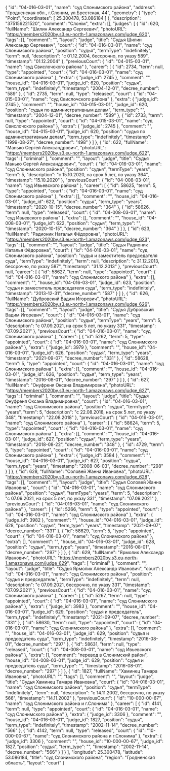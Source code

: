 {
    "id": "04-016-03-01",
    "name": "суд Слонимского района",
    "address": "Гродненская обл., г.Слоним, ул.Брестская, 44",
    "geometry": {
        "type": "Point",
        "coordinates": [
            25.300478,
            53.086184
        ]
    },
    "description": "375156221520",
    "comment": "Слонім",
    "extra": [],
    "judges": [
        {
            "id": 620,
            "fullName": "Шилин Александр Сергеевич",
            "photoURL": "https://members2020by.s3.eu-north-1.amazonaws.com/judge_620",
            "tags": [],
            "comment": "",
            "layout": "judge",
            "title": "Судья Шилин Александр Сергеевич",
            "court": {
                "id": "04-016-03-01",
                "name": "суд Слонимского района",
                "position": "судья",
                "termType": "indefinitely",
                "term": null,
                "description": "c 01.12.2004, бессрочно, по указу 589",
                "timestamp": "01.12.2004"
            },
            "previousCourt": {
                "id": "04-015-03-01",
                "name": "суд Свислочского района"
            },
            "career": [
                {
                    "id": 2734,
                    "term": null,
                    "type": "appointed",
                    "court": {
                        "id": "04-016-03-01",
                        "name": "суд Слонимского района"
                    },
                    "extra": {
                        "judge_id": 2745
                    },
                    "comment": "",
                    "house_id": "04-016-03-01",
                    "judge_id": 620,
                    "position": "судья",
                    "term_type": "indefinitely",
                    "timestamp": "2004-12-01",
                    "decree_number": "589"
                },
                {
                    "id": 2735,
                    "term": null,
                    "type": "released",
                    "court": {
                        "id": "04-015-03-01",
                        "name": "суд Свислочского района"
                    },
                    "extra": {
                        "judge_id": 2745
                    },
                    "comment": "",
                    "house_id": "04-015-03-01",
                    "judge_id": 620,
                    "position": "судья по административным делам",
                    "term_type": "",
                    "timestamp": "2004-12-01",
                    "decree_number": "589"
                },
                {
                    "id": 2733,
                    "term": null,
                    "type": "appointed",
                    "court": {
                        "id": "04-015-03-01",
                        "name": "суд Свислочского района"
                    },
                    "extra": {
                        "judge_id": 2745
                    },
                    "comment": "",
                    "house_id": "04-015-03-01",
                    "judge_id": 620,
                    "position": "судья по административным делам",
                    "term_type": "indefinitely",
                    "timestamp": "1999-08-27",
                    "decree_number": "498"
                }
            ]
        },
        {
            "id": 622,
            "fullName": "Манько Сергей Александрович",
            "photoURL": "https://members2020by.s3.eu-north-1.amazonaws.com/judge_622",
            "tags": [
                "criminal"
            ],
            "comment": "",
            "layout": "judge",
            "title": "Судья Манько Сергей Александрович",
            "court": {
                "id": "04-016-03-01",
                "name": "суд Слонимского района",
                "position": "судья",
                "termType": "years",
                "term": 5,
                "description": "c 15.10.2020, на срок 5 лет, по указу 364",
                "timestamp": "15.10.2020"
            },
            "previousCourt": {
                "id": "04-008-03-01",
                "name": "суд Ивьевского района"
            },
            "career": [
                {
                    "id": 58625,
                    "term": 5,
                    "type": "appointed",
                    "court": {
                        "id": "04-016-03-01",
                        "name": "суд Слонимского района"
                    },
                    "extra": [],
                    "comment": "",
                    "house_id": "04-016-03-01",
                    "judge_id": 622,
                    "position": "судья",
                    "term_type": "years",
                    "timestamp": "2020-10-15",
                    "decree_number": "364"
                },
                {
                    "id": 58626,
                    "term": null,
                    "type": "released",
                    "court": {
                        "id": "04-008-03-01",
                        "name": "суд Ивьевского района"
                    },
                    "extra": [],
                    "comment": "",
                    "house_id": "04-008-03-01",
                    "judge_id": 622,
                    "position": "судья",
                    "term_type": "",
                    "timestamp": "2020-10-15",
                    "decree_number": "364"
                }
            ]
        },
        {
            "id": 623,
            "fullName": "Радионик Наталья Фёдоровна",
            "photoURL": "https://members2020by.s3.eu-north-1.amazonaws.com/judge_623",
            "tags": [],
            "comment": "",
            "layout": "judge",
            "title": "Судья Радионик Наталья Фёдоровна",
            "court": {
                "id": "04-016-03-01",
                "name": "суд Слонимского района",
                "position": "судья и заместитель председателя суда",
                "termType": "indefinitely",
                "term": null,
                "description": "c 31.12.2013, бессрочно, по указу 587",
                "timestamp": "31.12.2013"
            },
            "previousCourt": null,
            "career": [
                {
                    "id": 58627,
                    "term": null,
                    "type": "appointed",
                    "court": {
                        "id": "04-016-03-01",
                        "name": "суд Слонимского района"
                    },
                    "extra": [],
                    "comment": "",
                    "house_id": "04-016-03-01",
                    "judge_id": 623,
                    "position": "судья и заместитель председателя суда",
                    "term_type": "indefinitely",
                    "timestamp": "2013-12-31",
                    "decree_number": "587"
                }
            ]
        },
        {
            "id": 626,
            "fullName": "Дубровский Вадим Игоревич",
            "photoURL": "https://members2020by.s3.eu-north-1.amazonaws.com/judge_626",
            "tags": [],
            "comment": "",
            "layout": "judge",
            "title": "Судья Дубровский Вадим Игоревич",
            "court": {
                "id": "04-016-03-01",
                "name": "суд Слонимского района",
                "position": "судья",
                "termType": "years",
                "term": 5,
                "description": "c 07.09.2021, на срок 5 лет, по указу 331",
                "timestamp": "07.09.2021"
            },
            "previousCourt": {
                "id": "04-016-03-01",
                "name": "суд Слонимского района"
            },
            "career": [
                {
                    "id": 5262,
                    "term": 5,
                    "type": "appointed",
                    "court": {
                        "id": "04-016-03-01",
                        "name": "суд Слонимского района"
                    },
                    "extra": {
                        "judge_id": 3979
                    },
                    "comment": "",
                    "house_id": "04-016-03-01",
                    "judge_id": 626,
                    "position": "судья",
                    "term_type": "years",
                    "timestamp": "2021-09-07",
                    "decree_number": "331"
                },
                {
                    "id": 58628,
                    "term": 5,
                    "type": "appointed",
                    "court": {
                        "id": "04-016-03-01",
                        "name": "суд Слонимского района"
                    },
                    "extra": [],
                    "comment": "",
                    "house_id": "04-016-03-01",
                    "judge_id": 626,
                    "position": "судья",
                    "term_type": "years",
                    "timestamp": "2016-08-01",
                    "decree_number": "297"
                }
            ]
        },
        {
            "id": 627,
            "fullName": "Онуфреня Оксана Владимировна",
            "photoURL": "https://members2020by.s3.eu-north-1.amazonaws.com/judge_627",
            "tags": [
                "criminal"
            ],
            "comment": "",
            "layout": "judge",
            "title": "Судья Онуфреня Оксана Владимировна",
            "court": {
                "id": "04-016-03-01",
                "name": "суд Слонимского района",
                "position": "судья",
                "termType": "years",
                "term": 5,
                "description": "c 22.08.2018, на срок 5 лет, по указу 348",
                "timestamp": "22.08.2018"
            },
            "previousCourt": {
                "id": "04-016-03-01",
                "name": "суд Слонимского района"
            },
            "career": [
                {
                    "id": 58624,
                    "term": 5,
                    "type": "appointed",
                    "court": {
                        "id": "04-016-03-01",
                        "name": "суд Слонимского района"
                    },
                    "extra": [],
                    "comment": "",
                    "house_id": "04-016-03-01",
                    "judge_id": 627,
                    "position": "судья",
                    "term_type": "years",
                    "timestamp": "2018-08-22",
                    "decree_number": "348"
                },
                {
                    "id": 4729,
                    "term": 5,
                    "type": "appointed",
                    "court": {
                        "id": "04-016-03-01",
                        "name": "суд Слонимского района"
                    },
                    "extra": {
                        "judge_id": 3584
                    },
                    "comment": "",
                    "house_id": "04-016-03-01",
                    "judge_id": 627,
                    "position": "судья",
                    "term_type": "years",
                    "timestamp": "2008-06-03",
                    "decree_number": "298"
                }
            ]
        },
        {
            "id": 628,
            "fullName": "Соловей Жанна Ивановна",
            "photoURL": "https://members2020by.s3.eu-north-1.amazonaws.com/judge_628",
            "tags": [],
            "comment": "",
            "layout": "judge",
            "title": "Судья Соловей Жанна Ивановна",
            "court": {
                "id": "04-016-03-01",
                "name": "суд Слонимского района",
                "position": "судья",
                "termType": "years",
                "term": 5,
                "description": "c 07.09.2021, на срок 5 лет, по указу 331",
                "timestamp": "07.09.2021"
            },
            "previousCourt": {
                "id": "04-016-03-01",
                "name": "суд Слонимского района"
            },
            "career": [
                {
                    "id": 5266,
                    "term": 5,
                    "type": "appointed",
                    "court": {
                        "id": "04-016-03-01",
                        "name": "суд Слонимского района"
                    },
                    "extra": {
                        "judge_id": 3982
                    },
                    "comment": "",
                    "house_id": "04-016-03-01",
                    "judge_id": 628,
                    "position": "судья",
                    "term_type": "years",
                    "timestamp": "2021-09-07",
                    "decree_number": "331"
                },
                {
                    "id": 58629,
                    "term": 5,
                    "type": "appointed",
                    "court": {
                        "id": "04-016-03-01",
                        "name": "суд Слонимского района"
                    },
                    "extra": [],
                    "comment": "",
                    "house_id": "04-016-03-01",
                    "judge_id": 628,
                    "position": "судья",
                    "term_type": "years",
                    "timestamp": "2016-08-01",
                    "decree_number": "297"
                }
            ]
        },
        {
            "id": 629,
            "fullName": "Ярмолик Александр Иванович",
            "photoURL": "https://members2020by.s3.eu-north-1.amazonaws.com/judge_629",
            "tags": [
                "criminal"
            ],
            "comment": "",
            "layout": "judge",
            "title": "Судья Ярмолик Александр Иванович",
            "court": {
                "id": "04-016-03-01",
                "name": "суд Слонимского района",
                "position": "судья и председатель",
                "termType": "indefinitely",
                "term": null,
                "description": "c 07.09.2021, бессрочно, по указу 331",
                "timestamp": "07.09.2021"
            },
            "previousCourt": {
                "id": "04-016-03-01",
                "name": "суд Слонимского района"
            },
            "career": [
                {
                    "id": 5267,
                    "term": null,
                    "type": "appointed",
                    "court": {
                        "id": "04-016-03-01",
                        "name": "суд Слонимского района"
                    },
                    "extra": {
                        "judge_id": 3983
                    },
                    "comment": "",
                    "house_id": "04-016-03-01",
                    "judge_id": 629,
                    "position": "судья и председатель",
                    "term_type": "indefinitely",
                    "timestamp": "2021-09-07",
                    "decree_number": "331"
                },
                {
                    "id": 58630,
                    "term": null,
                    "type": "appointed",
                    "court": {
                        "id": "04-016-03-01",
                        "name": "суд Слонимского района"
                    },
                    "extra": [],
                    "comment": "",
                    "house_id": "04-016-03-01",
                    "judge_id": 629,
                    "position": "судья и председатель суда",
                    "term_type": "indefinitely",
                    "timestamp": "2016-08-01",
                    "decree_number": "297"
                },
                {
                    "id": 58631,
                    "term": null,
                    "type": "released",
                    "court": {
                        "id": "04-008-03-01",
                        "name": "суд Ивьевского района"
                    },
                    "extra": [],
                    "comment": "перевод в Слонимский район",
                    "house_id": "04-008-03-01",
                    "judge_id": 629,
                    "position": "судья и председатель суда",
                    "term_type": "",
                    "timestamp": "2016-08-01",
                    "decree_number": "297"
                }
            ]
        },
        {
            "id": 1827,
            "fullName": "Хаминец Тамара Ивановна",
            "photoURL": "",
            "tags": [],
            "comment": "",
            "layout": "judge",
            "title": "Судья Хаминец Тамара Ивановна",
            "court": {
                "id": "04-016-03-01",
                "name": "суд Слонимского района",
                "position": "судья",
                "termType": "indefinitely",
                "term": null,
                "description": "c 14.11.2002, бессрочно, по указу 566",
                "timestamp": "14.11.2002"
            },
            "previousCourt": {
                "id": "10-000-00-67",
                "name": "суд Слонимского района и г.Слонима"
            },
            "career": [
                {
                    "id": 4141,
                    "term": null,
                    "type": "appointed",
                    "court": {
                        "id": "04-016-03-01",
                        "name": "суд Слонимского района"
                    },
                    "extra": {
                        "judge_id": 3306
                    },
                    "comment": "",
                    "house_id": "04-016-03-01",
                    "judge_id": 1827,
                    "position": "судья",
                    "term_type": "indefinitely",
                    "timestamp": "2002-11-14",
                    "decree_number": "566"
                },
                {
                    "id": 4142,
                    "term": null,
                    "type": "released",
                    "court": {
                        "id": "10-000-00-67",
                        "name": "суд Слонимского района и г.Слонима"
                    },
                    "extra": {
                        "judge_id": 3306
                    },
                    "comment": "",
                    "house_id": "10-000-00-67",
                    "judge_id": 1827,
                    "position": "судья",
                    "term_type": "",
                    "timestamp": "2002-11-14",
                    "decree_number": "566"
                }
            ]
        }
    ],
    "longitude": 25.300478,
    "latitude": 53.086184,
    "title": "суд Слонимского района",
    "region": "Гродненская область",
    "layout": "court"
}
